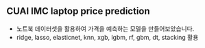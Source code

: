 ## CUAI IMC laptop price prediction
- 노트북 데이터셋을 활용하여 가격을 예측하는 모델을 만들어보았습니다.
- ridge, lasso, elasticnet, knn, xgb, lgbm, rf, gbm, dt, stacking 활용
